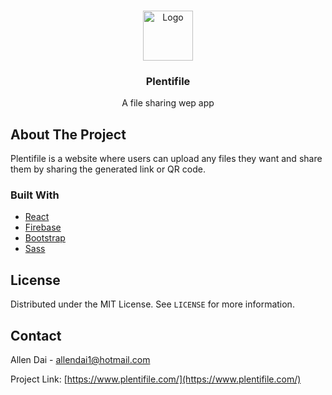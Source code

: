 <!--
*** Thanks for checking out the Best-README-Template. If you have a suggestion
*** that would make this better, please fork the repo and create a pull request
*** or simply open an issue with the tag "enhancement".
*** Thanks again! Now go create something AMAZING! :D
***
***
***
*** To avoid retyping too much info. Do a search and replace for the following:
*** allendai1, Plentifile, twitter_handle, allendai1@hotmail.com, project_title, project_description
-->



<!-- PROJECT SHIELDS -->
<!--
*** I'm using markdown "reference style" links for readability.
*** Reference links are enclosed in brackets [ ] instead of parentheses ( ).
*** See the bottom of this document for the declaration of the reference variables
*** for contributors-url, forks-url, etc. This is an optional, concise syntax you may use.
*** https://www.markdownguide.org/basic-syntax/#reference-style-links
-->



<!-- PROJECT LOGO -->
<br />
<p align="center">
  <a href="https://github.com/allendai1/Plentifile">
    <img src="images/logo.png" alt="Logo" width="80" height="80">
  </a>

  <h3 align="center">Plentifile</h3>

  <p align="center">
    A file sharing wep app
    <br />

  </p>
</p>



<!-- TABLE OF CONTENTS -->




<!-- ABOUT THE PROJECT -->
## About The Project


Plentifile is a website where users can upload any files they want and share them by sharing the generated link or QR code.

### Built With

* [React]()
* [Firebase]()
* [Bootstrap]()
* [Sass]()







<!-- LICENSE -->
## License

Distributed under the MIT License. See `LICENSE` for more information.



<!-- CONTACT -->
## Contact

Allen Dai - allendai1@hotmail.com

Project Link: [https://www.plentifile.com/](https://www.plentifile.com/)








<!-- MARKDOWN LINKS & IMAGES -->
<!-- https://www.markdownguide.org/basic-syntax/#reference-style-links -->
[contributors-shield]: https://img.shields.io/github/contributors/allendai1/repo.svg?style=for-the-badge
[contributors-url]: https://github.com/allendai1/repo/graphs/contributors
[forks-shield]: https://img.shields.io/github/forks/allendai1/repo.svg?style=for-the-badge
[forks-url]: https://github.com/allendai1/repo/network/members
[stars-shield]: https://img.shields.io/github/stars/allendai1/repo.svg?style=for-the-badge
[stars-url]: https://github.com/allendai1/repo/stargazers
[issues-shield]: https://img.shields.io/github/issues/allendai1/repo.svg?style=for-the-badge
[issues-url]: https://github.com/allendai1/repo/issues
[license-shield]: https://img.shields.io/github/license/allendai1/repo.svg?style=for-the-badge
[license-url]: https://github.com/allendai1/repo/blob/master/LICENSE.txt
[linkedin-shield]: https://img.shields.io/badge/-LinkedIn-black.svg?style=for-the-badge&logo=linkedin&colorB=555
[linkedin-url]: https://linkedin.com/in/allendai1
